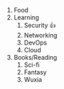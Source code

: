 1. Food
2. Learning
	1. Security :+1:
	2. Networking
	3. DevOps
	4. Cloud
3. Books/Reading
	1. Sci-fi
	2. Fantasy
	3. Wuxia
